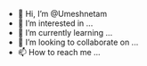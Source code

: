 - 👋 Hi, I’m @Umeshnetam
- 👀 I’m interested in ...
- 🌱 I’m currently learning ...
- 💞️ I’m looking to collaborate on ...
- 📫 How to reach me ...

<!---
Umeshnetam/Umeshnetam is a ✨ special ✨ repository because its `README.md` (this file) appears on your GitHub profile.
You can click the Preview link to take a look at your changes.
--->
